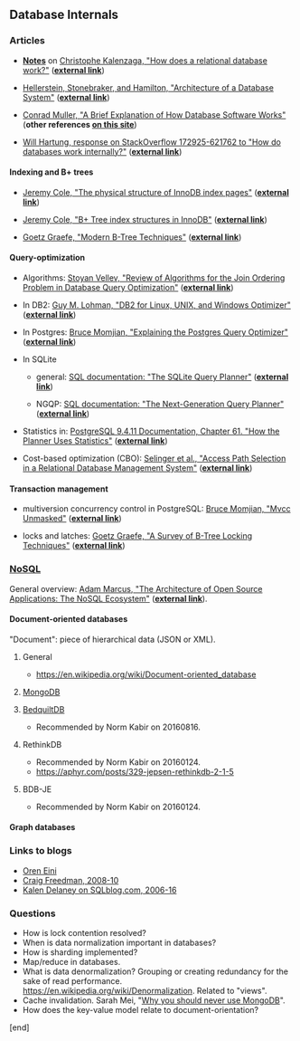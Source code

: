 ## Database Internals

### Articles

 * **[Notes](sections/notes_kalenzaga_relational_database.md)** on [Christophe Kalenzaga, "How does a relational database work?"](../materials/Christophe_Kalenzaga,_How_does_a_relational_database_work.pdf) (**[external link](http://coding-geek.com/how-databases-work/)**)

 * [Hellerstein, Stonebraker, and Hamilton, "Architecture of a Database System"](../materials/Hellerstein,_Stonebraker,_and_Hamilton,_Architecture_of_a_Database_System.pdf) (**[external link](https://db.cs.berkeley.edu/papers/fntdb07-architecture.pdf)**)

 * [Conrad Muller, "A Brief Explanation of How Database Software Works"](../materials/Conrad_Muller,_A_Brief_Explanation_of_How_Database_Software_Works.pdf) (**other references [on this site](http://www.databasezone.com/techdocs/)**)

 * [Will Hartung, response on StackOverflow 172925-621762 to "How do databases work internally?"](../materials/Will_Hartung,_response_on_StackOverflow_172925-621762_How_do_databases_work_internally?.pdf) (**[external link](http://stackoverflow.com/a/172992/621762)**)

#### Indexing and B+ trees

 * [Jeremy Cole, "The physical structure of InnoDB index pages"](Jeremy_Cole,_The_physical_structure_of_InnoDB_index_pages.pdf) (**[external link](https://blog.jcole.us/2013/01/07/the-physical-structure-of-innodb-index-pages/)**)
 
 * [Jeremy Cole, "B+ Tree index structures in InnoDB"](../materials/Jeremy_Cole,_B+Tree_index_structures_in_InnoDB.pdf) (**[external link](https://blog.jcole.us/2013/01/10/btree-index-structures-in-innodb/)**)

 * [Goetz Graefe, "Modern B-Tree Techniques"](../materials/Goetz_Graefe,_Modern_B-Tree_Techniques.pdf) (**[external link](http://dl.acm.org/citation.cfm?id=2185842)**)

#### Query-optimization

 * Algorithms: [Stoyan Vellev, "Review of Algorithms for the Join Ordering Problem in Database Query Optimization"](../materials/Stoyan_Vellev,_Review_of_Algorithms_for_the_Join_Ordering_Problem_in_Database_Query_Optimization.pdf) (**[external link](http://www.acad.bg/rismim/itc/sub/archiv/Paper6_1_2009.PDF)**)

 * In DB2: [Guy M. Lohman, "DB2 for Linux, UNIX, and Windows Optimizer"](../materials/Guy_M._Lohman,_DB2_for_Linux,_UNIX,_and_Windows_Optimizer.pdf) (**[external link](http://infolab.stanford.edu/~hyunjung/cs346/db2-talk.pdf)**)

 * In Postgres: [Bruce Momjian, "Explaining the Postgres Query Optimizer"](../materials/Bruce_Momjian,_Explaining_the_Postgres_Query_Optimizer.pdf) (**[external link](https://momjian.us/main/writings/pgsql/optimizer.pdf)**)

 * In SQLite
 
   * general: [SQL documentation: "The SQLite Query Planner"](../materials/SQL_documentation_The_SQLite_Query_Planner.pdf) (**[external link](https://www.sqlite.org/optoverview.html)**)

   * NGQP: [SQL documentation: "The Next-Generation Query Planner"](../materials/SQL_documentation_The_Next-Generation_Query_Planner.pdf) (**[external link](https://www.sqlite.org/queryplanner-ng.html)**)

 * Statistics in: [PostgreSQL 9.4.11 Documentation, Chapter 61. "How the Planner Uses Statistics"](../materials/PostgreSQL_9.4.11_Documentation_Chapter_61_How_the_Planner_Uses_Statistics.pdf) (**[external link](https://www.postgresql.org/docs/9.4/static/row-estimation-examples.html)**)

 * Cost-based optimization (CBO): [Selinger et al., "Access Path Selection in a Relational Database Management System"](../materials/Selinger_et_al.,_Access_Path_Selection_in_a_Relational_Database_Management_System.pdf) (**[external link](https://www.cs.berkeley.edu/~brewer/cs262/3-selinger79.pdf)**)

#### Transaction management

 * multiversion concurrency control in PostgreSQL: [Bruce Momjian, "Mvcc Unmasked"](../materials/Bruce_Momjian,_Mvcc_Unmasked.pdf) (**[external link](https://momjian.us/main/writings/pgsql/mvcc.pdf)**)

 * locks and latches: [Goetz Graefe, "A Survey of B-Tree Locking Techniques"](../materials/Goetz_Graefe,_A_Survey_of_B-Tree_Locking_Techniques.pdf) (**[external link](http://dl.acm.org/citation.cfm?id=1806908)**)

### [NoSQL](https://en.wikipedia.org/wiki/NoSQL)

General overview: [Adam Marcus, "The Architecture of Open Source Applications: The NoSQL Ecosystem"](../materials/Adam_Marcus,_The_Architecture_of_Open_Source_Applications_The_NoSQL_Ecosystem.pdf) (**[external link](http://aosabook.org/en/nosql.html)**).

#### Document-oriented databases

"Document": piece of hierarchical data (JSON or XML).

 1. General
 
    * https://en.wikipedia.org/wiki/Document-oriented_database

 1. [MongoDB](reading_mongodb.md)

 1. [BedquiltDB](https://bedquiltdb.github.io)

    * Recommended by Norm Kabir on 20160816.

 1. RethinkDB

    * Recommended by Norm Kabir on 20160124.
    * https://aphyr.com/posts/329-jepsen-rethinkdb-2-1-5

 1. BDB-JE

    * Recommended by Norm Kabir on 20160124.

#### Graph databases

### Links to blogs

 * [Oren Eini](https://ayende.com/blog/)
 * [Craig Freedman, 2008-10](https://blogs.msdn.microsoft.com/craigfr/)
 * [Kalen Delaney on SQLblog.com, 2006-16](http://sqlblog.com/search/SearchResults.aspx?q=Kalen+Delaney)

### Questions

 * How is lock contention resolved?
 * When is data normalization important in databases?
 * How is sharding implemented?
 * Map/reduce in databases.
 * What is data denormalization? Grouping or creating redundancy  for the sake of read performance. https://en.wikipedia.org/wiki/Denormalization. Related to "views".
 * Cache invalidation. Sarah Mei, "[Why you should never use MongoDB](http://www.sarahmei.com/blog/2013/11/11/why-you-should-never-use-mongodb/)".
 * How does the key-value model relate to document-orientation?

[end]

